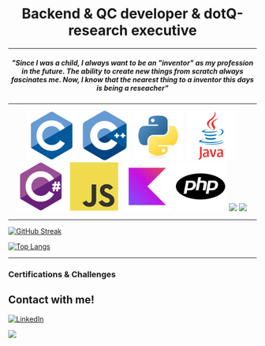 <h1 align="center">Backend & QC developer & dotQ-research executive</h1>

---
 
<h5 align='center'><i>"Since I was a child, I always want to be an "inventor" as my profession in the future. The ability to create new things from scratch always fascinates me. Now, I know that the nearest thing to a inventor this days is being a reseacher"</i></h5>
 
---

<div align="center">
<img src="https://github.com/devicons/devicon/blob/master/icons/c/c-original.svg" width="100" height="100"/>&nbsp;
<img src="https://github.com/devicons/devicon/blob/master/icons/cplusplus/cplusplus-original.svg" width="100"/>&nbsp;
<img src="https://github.com/devicons/devicon/blob/master/icons/python/python-original.svg" width="100"/>&nbsp;
<img src="https://github.com/devicons/devicon/blob/master/icons/java/java-original-wordmark.svg" width="100"/>&nbsp;
<img src="https://github.com/devicons/devicon/blob/master/icons/csharp/csharp-original.svg" width="100"/>&nbsp;
<img src="https://github.com/devicons/devicon/blob/master/icons/javascript/javascript-original.svg" width="100"/>&nbsp;
<img src="https://github.com/devicons/devicon/blob/master/icons/kotlin/kotlin-original.svg" width="100"/>&nbsp;
<img src="https://github.com/devicons/devicon/blob/master/icons/php/php-plain.svg" width="100"/>&nbsp;

<img src="https://upload.wikimedia.org/wikipedia/commons/thumb/5/51/Qiskit-Logo.svg/1200px-Qiskit-Logo.svg.png" width="100"/>
<img src="https://encrypted-tbn0.gstatic.com/images?q=tbn:ANd9GcQbHuxKIeZyCaG4C8MEfTC1gDTptSxhgerq7A&usqp=CAU" width="100"/>&nbsp;

</div>

---

[![GitHub Streak](http://github-readme-streak-stats.herokuapp.com?user=EnriqueAnguianoVara)](https://git.io/streak-stats)

[![Top Langs](https://github-readme-stats.vercel.app/api/top-langs/?username=EnriqueAnguianoVara)](https://github.com/anuraghazra/github-readme-stats)

---
### Certifications & Challenges


## Contact with me!
[![LinkedIn](https://img.shields.io/badge/LinkedIn-%230077B5.svg?logo=linkedin&logoColor=white)](https://linkedin.com/in/www.linkedin.com/in/enrique-anguiano-vara-6ba44625b) 




[![](https://visitcount.itsvg.in/api?id=EnriqueAnguianoVara&icon=0&color=0)](https://visitcount.itsvg.in)
